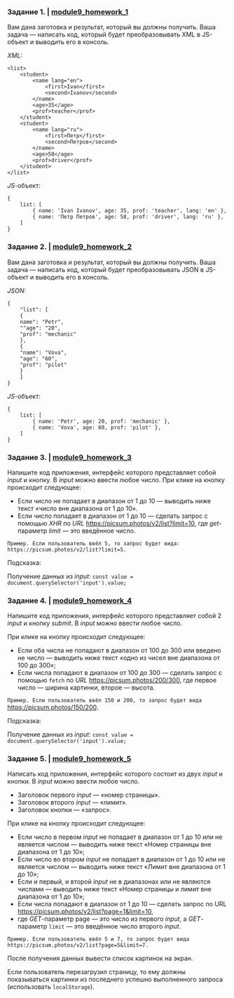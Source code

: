 ### Задание 1. | [module9_homework_1](module9_homework_1.js)

Вам дана заготовка и результат, который вы должны получить. Ваша задача — написать код, который будет преобразовывать XML в JS-объект и выводить его в консоль.

_XML:_

    <list>
        <student>
            <name lang="en">
                <first>Ivan</first>
                <second>Ivanov</second>
            </name>
            <age>35</age>
            <prof>teacher</prof>
        </student>
        <student>
            <name lang="ru">
                <first>Петр</first>
                <second>Петров</second>
            </name>
            <age>58</age>
            <prof>driver</prof>
        </student>
    </list>

_JS_-объект:


    {
        list: [
            { name: 'Ivan Ivanov', age: 35, prof: 'teacher', lang: 'en' },
            { name: 'Петр Петров', age: 58, prof: 'driver', lang: 'ru' },
        ]
    }

### Задание 2. | [module9_homework_2](module9_homework_2.js)
Вам дана заготовка и результат, который вы должны получить. Ваша задача — написать код,
который будет преобразовывать JSON в JS-объект и выводить его в консоль.

_JSON:_

    {
        "list": [
        {
        name": "Petr",
        ""age": "20",
        "prof": "mechanic"
        },
        {
        "name": "Vova",
        "age": "60",
        "prof": "pilot"
        }
        ]
    }

_JS_-объект:

    {
        list: [
            { name: 'Petr', age: 20, prof: 'mechanic' },
            { name: 'Vova', age: 60, prof: 'pilot' },
        ]
    }

### Задание 3. | [module9_homework_3](module9_homework_3.js)
Напишите код приложения, интерфейс которого представляет собой _input_ и кнопку.
В _input_ можно ввести любое число. При клике на кнопку происходит следующее:

+ Если число не попадает в диапазон от 1 до 10 — выводить ниже текст «число вне диапазона от 1 до 10».
+ Если число попадает в диапазон от 1 до 10 — сделать запрос c помощью _XHR_ по _URL_ https://picsum.photos/v2/list?limit=10,
где _get_-параметр _limit_ — это введённое число.

`Пример. Если пользователь ввёл 5, то запрос будет вида: https://picsum.photos/v2/list?limit=5.`

Подсказка:

Получение данных из _input_:
`const value = document.querySelector('input').value;`

### Задание 4. | [module9_homework_4](module9_homework_4.js)
Напишите код приложения, интерфейс которого представляет собой 2 _input_ и кнопку _submit_. В _input_ можно ввести любое число.

При клике на кнопку происходит следующее:

+ Если оба числа не попадают в диапазон от 100 до 300 или введено не число — выводить ниже текст «одно из чисел вне диапазона от 100 до 300»;
+ Если числа попадают в диапазон от 100 до 300 — сделать запрос c помощью `fetch` по _URL_ https://picsum.photos/200/300, где первое число — ширина картинки, второе — высота.

`Пример. Если пользователь ввёл 150 и 200, то запрос будет вида` https://picsum.photos/150/200.

Подсказка:

Получение данных из _input_:
`const value = document.querySelector('input').value;`

### Задание 5. | [module9_homework_5](module9_homework_5.js)
Написать код приложения, интерфейс которого состоит из двух _input_ и кнопки. В _input_ можно ввести любое число.

+ Заголовок первого _input_ — «номер страницы».
+ Заголовок второго _input_ — «лимит».
+ Заголовок кнопки — «запрос».

При клике на кнопку происходит следующее:

+ Если число в первом _input_ не попадает в диапазон от 1 до 10 или не является числом — выводить ниже текст «Номер страницы вне диапазона от 1 до 10»;
+ Если число во втором _input_ не попадает в диапазон от 1 до 10 или не является числом — выводить ниже текст «Лимит вне диапазона от 1 до 10»;
+ Если и первый, и второй _input_ не в диапазонах или не являются числами — выводить ниже текст «Номер страницы и лимит вне диапазона от 1 до 10»;
+ Если числа попадают в диапазон от 1 до 10 — сделать запрос по URL https://picsum.photos/v2/list?page=1&limit=10,
+ где _GET_-параметр page — это число из первого _input_, а _GET_-параметр `limit` — это введённое число второго _input_.

`Пример. Если пользователь ввёл 5 и 7, то запрос будет вида https://picsum.photos/v2/list?page=5&limit=7.`

После получения данных вывести список картинок на экран.

Если пользователь перезагрузил страницу, то ему должны показываться картинки из последнего успешно выполненного запроса (использовать `localStorage`).